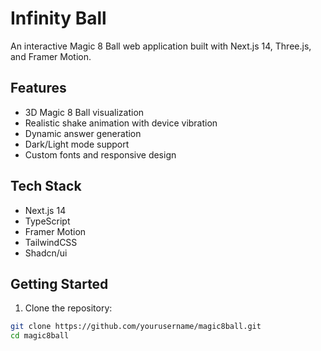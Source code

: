 # Infinity Ball

An interactive Magic 8 Ball web application built with Next.js 14, Three.js, and Framer Motion.

## Features

- 3D Magic 8 Ball visualization
- Realistic shake animation with device vibration
- Dynamic answer generation
- Dark/Light mode support
- Custom fonts and responsive design

## Tech Stack

- Next.js 14
- TypeScript
- Framer Motion
- TailwindCSS
- Shadcn/ui

## Getting Started

1. Clone the repository:

```bash
git clone https://github.com/yourusername/magic8ball.git
cd magic8ball
